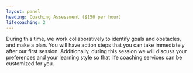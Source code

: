 ```yaml
---
layout: panel
heading: Coaching Assessment ($150 per hour)
lifecoaching: 2
---
```

During this time, we work collaboratively to identify goals and obstacles, and make a plan. You will have action steps that you can take immediately after our first session. Additionally, during this session we will discuss your preferences and your learning style so that life coaching services can be customized for you.
